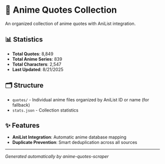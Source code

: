 # 🎌 Anime Quotes Collection

An organized collection of anime quotes with AniList integration.

## 📊 Statistics

- **Total Quotes**: 8,849
- **Total Anime Series**: 839
- **Total Characters**: 2,547
- **Last Updated**: 8/21/2025

## 🗂️ Structure

- `quotes/` - Individual anime files organized by AniList ID or name  (for fallback)
- `stats.json` - Collection statistics

## ✨ Features

- **AniList Integration**: Automatic anime database mapping
- **Duplicate Prevention**: Smart deduplication across all sources

---
*Generated automatically by anime-quotes-scraper*
